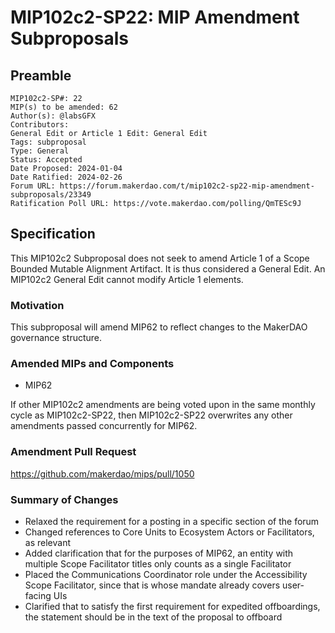 # MIP102c2-SP22: MIP Amendment Subproposals

## Preamble

```
MIP102c2-SP#: 22
MIP(s) to be amended: 62
Author(s): @labsGFX
Contributors:
General Edit or Article 1 Edit: General Edit
Tags: subproposal
Type: General
Status: Accepted
Date Proposed: 2024-01-04
Date Ratified: 2024-02-26
Forum URL: https://forum.makerdao.com/t/mip102c2-sp22-mip-amendment-subproposals/23349
Ratification Poll URL: https://vote.makerdao.com/polling/QmTESc9J
```

## Specification

This MIP102c2 Subproposal does not seek to amend Article 1 of a Scope Bounded Mutable Alignment Artifact. It is thus considered a General Edit. An MIP102c2 General Edit cannot modify Article 1 elements.

### Motivation

This subproposal will amend MIP62 to reflect changes to the MakerDAO governance structure.

### Amended MIPs and Components

- MIP62

If other MIP102c2 amendments are being voted upon in the same monthly cycle as MIP102c2-SP22, then MIP102c2-SP22 overwrites any other amendments passed concurrently for MIP62.

### Amendment Pull Request

https://github.com/makerdao/mips/pull/1050

### Summary of Changes

- Relaxed the requirement for a posting in a specific section of the forum
- Changed references to Core Units to Ecosystem Actors or Facilitators, as relevant
- Added clarification that for the purposes of MIP62, an entity with multiple Scope Facilitator titles only counts as a single Facilitator
- Placed the Communications Coordinator role under the Accessibility Scope Facilitator, since that is whose mandate already covers user-facing UIs
- Clarified that to satisfy the first requirement for expedited offboardings, the statement should be in the text of the proposal to offboard
